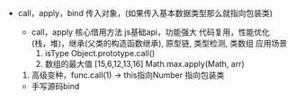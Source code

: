 - call，apply，bind
  传入对象，(如果传入基本数据类型那么就指向包装类)
  - call，apply  核心借用方法
    js基础api，功能强大
    代码复用，性能优化(栈，堆)，继承(父类的构造函数继承), 原型链, 类型检测, 类数组
    应用场景
    1. isType  Object.prototype.call()
    2. 数组的最大值  [15,6,12,13,16]  Math.max.apply(Math, arr)

  1. 高级变种，func.call(1) -> this指向Number  指向包装类


  - 手写源码bind